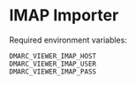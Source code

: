 # IMAP Importer

Required environment variables:

    DMARC_VIEWER_IMAP_HOST
    DMARC_VIEWER_IMAP_USER
    DMARC_VIEWER_IMAP_PASS

